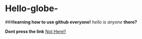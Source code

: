 # Hello-globe-
###**learning how to use github everyone!**
*hello*
*is anyone* **there?**

**Dont press the link**
[Not Here!!](https://www.instagram.com/kalamkhan.22/saved/)
